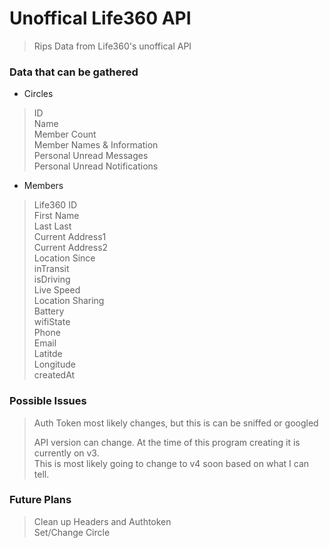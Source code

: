 # Unoffical Life360 API

> Rips Data from Life360's unoffical API

### Data that can be gathered
- Circles
> ID\
> Name\
> Member Count\
> Member Names & Information\
> Personal Unread Messages\
> Personal Unread Notifications

- Members
> Life360 ID\
> First Name\
> Last Last\
> Current Address1\
> Current Address2\
> Location Since\
> inTransit\
> isDriving\
> Live Speed\
> Location Sharing\
> Battery\
> wifiState\
> Phone\
> Email\
> Latitde\
> Longitude\
> createdAt

### Possible Issues
> Auth Token most likely changes, but this is can be sniffed or googled
>
> API version can change. At the time of this program creating it is currently on v3.\
> This is most likely going to change to v4 soon based on what I can tell.

### Future Plans
> Clean up Headers and Authtoken\
> Set/Change Circle